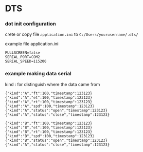 # DTS

### dot init configuration

crete or copy file `application.ini` to  `C:/Users/yourusername/.dts/`

example file application.ini
```
FULLSCREEN=false
SERIAL_PORT=COM2
SERIAL_SPEED=115200
```


### example making data serial

kind : for distinguish where the data came from

```
{"kind":"A","ft":100,"timestamp":123123}
{"kind":"A","et":100,"timestamp":123123}
{"kind":"A","rt":100,"timestamp":123123}
{"kind":"A","spd":100,"timestamp":123123}
{"kind":"A","status":"open","timestamp":123123}
{"kind":"A","status":"close","timestamp":123123}
```

```
{"kind":"B","ft":100,"timestamp":123123}
{"kind":"B","et":100,"timestamp":123123}
{"kind":"B","rt":100,"timestamp":123123}
{"kind":"B","spd":100,"timestamp":123123}
{"kind":"B","status":"open","timestamp":123123}
{"kind":"A","status":"close","timestamp":123123}
```